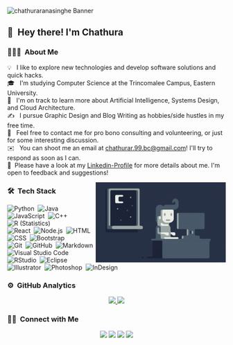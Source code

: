 ![chathuraranasinghe Banner](https://github.com/chathura-ranasinghe/ChathuraRanasinghe/blob/main/cover.jpg)

## 👋 &nbsp;Hey there! I'm Chathura

### 👨🏻‍💻 &nbsp;About Me

💡 &nbsp; I like to explore new technologies and develop software solutions and quick hacks.\
🎓 &nbsp; I'm studying Computer Science at the Trincomalee Campus, Eastern University.\
🌱 &nbsp; I'm on track to learn more about Artificial Intelligence, Systems Design, and Cloud Architecture.\
✍️ &nbsp; I pursue Graphic Design and Blog Writing as hobbies/side hustles in my free time.\
💬 &nbsp; Feel free to contact me for pro bono consulting and volunteering, or just for some interesting discussion.\
✉️ &nbsp; You can shoot me an email at chathurar.99.bc@gmail.com! I'll try to respond as soon as I can.\
📄 &nbsp;Please have a look at my [Linkedin-Profile](https://www.linkedin.com/in/chathura-ranasinghe-925952222) for more details about me. I'm open to feedback and suggestions!

<img alt="Night Coding" src="https://raw.githubusercontent.com/AVS1508/AVS1508/master/assets/Night-Coding.gif" align="right"/>

### 🛠 &nbsp;Tech Stack

![Python](https://img.shields.io/badge/-Python-333333?style=flat&logo=python)&nbsp;
![Java](https://img.shields.io/badge/-Java-333333?style=flat&logo=Java&logoColor=FFA518)&nbsp;
![JavaScript](https://img.shields.io/badge/-JavaScript-333333?style=flat&logo=javascript)&nbsp;
![C++](https://img.shields.io/badge/-C++-333333?style=flat&logo=C%2B%2B&logoColor=00599C)&nbsp;
![R (Statistics)](https://img.shields.io/badge/-R-333333?style=flat&logo=R&logoColor=276DC3)\
![React](https://img.shields.io/badge/-React-333333?style=flat&logo=react)&nbsp;
![Node.js](https://img.shields.io/badge/-Node.js-333333?style=flat&logo=node.js)&nbsp;
![HTML](https://img.shields.io/badge/-HTML-333333?style=flat&logo=HTML5)&nbsp;
![CSS](https://img.shields.io/badge/-CSS-333333?style=flat&logo=CSS3&logoColor=1572B6)&nbsp;
![Bootstrap](https://img.shields.io/badge/-Bootstrap-333333?style=flat&logo=bootstrap&logoColor=563D7C)\
![Git](https://img.shields.io/badge/-Git-333333?style=flat&logo=git)&nbsp;
![GitHub](https://img.shields.io/badge/-GitHub-333333?style=flat&logo=github)&nbsp;
![Markdown](https://img.shields.io/badge/-Markdown-333333?style=flat&logo=markdown)\
![Visual Studio Code](https://img.shields.io/badge/-Visual%20Studio%20Code-333333?style=flat&logo=visual-studio-code&logoColor=007ACC)&nbsp;
![RStudio](https://img.shields.io/badge/-RStudio-333333?style=flat&logo=rstudio)&nbsp;
![Eclipse](https://img.shields.io/badge/-Eclipse-333333?style=flat&logo=eclipse-ide&logoColor=2C2255)\
![Illustrator](https://img.shields.io/badge/-Illustrator-333333?style=flat&logo=adobe-illustrator)&nbsp;
![Photoshop](https://img.shields.io/badge/-Photoshop-333333?style=flat&logo=adobe-photoshop)&nbsp;
![InDesign](https://img.shields.io/badge/-InDesign-333333?style=flat&logo=adobe-indesign)

### ⚙️ &nbsp;GitHub Analytics

<p align="center">
<a href="https://github.com/ChatDil0">
  <img height="180em" src="https://github-readme-stats-eight-theta.vercel.app/api?username=chathura-ranasinghe&show_icons=true&theme=vue-dark&include_all_commits=true&count_private=true" />
  <img height="180em" src="https://github-readme-stats-eight-theta.vercel.app/api/top-langs/?username=chathura-ranasinghe&layout=compact&exclude_lang=java+r&theme=vue-dark" />
</a>
</p>

### 🤝🏻 &nbsp;Connect with Me

<p align="center">
<a href="https://chathura-ranasinghe.github.io/about-me/index.html"><img src=https://img.shields.io/badge/Web-chathura-yellow"/></a>
<a href="https://www.linkedin.com/in/chathura-ranasinghe-925952222"><img src="https://img.shields.io/badge/Link-chathura-blue"/></a>
<a href="https://www.instagram.com/__chathura._.ranasinghe__/"><img src="https://img.shields.io/badge/Insta-chathura-red"/></a>
<a href="https://www.facebook.com/chathura.ranasinghe.zebo"><img src="https://img.shields.io/badge/fb-chathura-blue"/></a>
</p>

